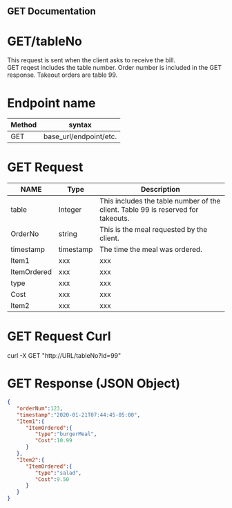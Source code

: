 ## GET Documentation  

# GET/tableNo  
This request is sent when the client asks to receive the bill.  
GET reqest includes the table number. Order number is included in the GET response. Takeout orders are table 99.  


# Endpoint name

Method | syntax
----- | ----------
GET | base_url/endpoint/etc.

# GET Request  
NAME  | Type  | Description  
----- | ----| -----  
table | Integer | This includes the table number of the client. Table 99 is reserved for takeouts.  
OrderNo  | string | This is the meal requested by the client.  
timestamp | timestamp | The time the meal was ordered.
Item1 | xxx | xxx
ItemOrdered | xxx | xxx
type | xxx | xxx
Cost | xxx | xxx
Item2 | xxx | xxx



# GET Request Curl  
  
curl -X GET "http://URL/tableNo?id=99"

# GET Response (JSON Object)  
``` JSON
{
   "orderNum":123,
   "timestamp":"2020-01-21T07:44:45-05:00",
   "Item1":{
      "ItemOrdered":{
         "type":"burgerMeal",
         "Cost":10.99
      }
   },
   "Item2":{
      "ItemOrdered":{
         "type":"salad",
         "Cost":9.50
      }
   }
}
```
